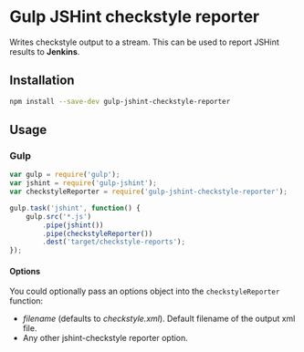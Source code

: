 # Gulp JSHint checkstyle reporter

Writes checkstyle output to a stream. This can be used to report JSHint results to **Jenkins**.

## Installation
```bash
npm install --save-dev gulp-jshint-checkstyle-reporter
```

## Usage

### Gulp

```javascript
var gulp = require('gulp');
var jshint = require('gulp-jshint');
var checkstyleReporter = require('gulp-jshint-checkstyle-reporter');

gulp.task('jshint', function() {
	gulp.src('*.js')
		.pipe(jshint())
		.pipe(checkstyleReporter())
		.dest('target/checkstyle-reports');
});
```

#### Options

You could optionally pass an options object into the `checkstyleReporter`
function:

- *filename* (defaults to *checkstyle.xml*). Default filename of the output xml
  file.
- Any other jshint-checkstyle reporter option.
